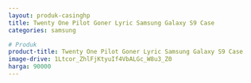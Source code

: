 ```yaml
---
layout: produk-casinghp
title: Twenty One Pilot Goner Lyric Samsung Galaxy S9 Case
categories: samsung

# Produk
product-title: Twenty One Pilot Goner Lyric Samsung Galaxy S9 Case
image-drive: 1Ltcor_ZhlFjKtyuIf4VbALGc_W8u3_Z0
harga: 90000
---
```

